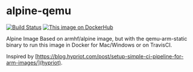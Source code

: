 # alpine-qemu
[![Build Status](https://travis-ci.org/valentinvieriu/alpine-qemu.svg?branch=master)](https://travis-ci.org/valentinvieriu/alpine-qemu)
[![This image on DockerHub](https://img.shields.io/docker/pulls/valentinvieriu/alpine-qemu.svg)](https://hub.docker.com/r/valentinvieriu/alpine-qemu/)

Alpine Image Based on armhf/alpine image, but with the qemu-arm-static binary to run this image in Docker for Mac/Windows or on TravisCI.

Inspired by [https://blog.hypriot.com/post/setup-simple-ci-pipeline-for-arm-images/](hypriot).